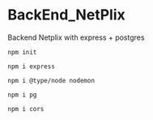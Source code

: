 # BackEnd_NetPlix
Backend Netplix with express + postgres


`npm init`

`npm i express`

`npm i @type/node nodemon`

`npm i pg`

`npm i cors`
